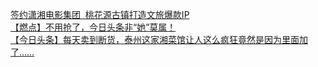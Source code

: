   
[签约潇湘电影集团  桃花源古镇打造文旅爆款IP](http://www.dianyue.me/archives/031/lzev8e0t1ocg6c3w/)  
[【燃点】不用抢了，今日头条非“她”莫属！](http://www.dianyue.me/archives/755/i0seyo5a87p77wnb/)  
[【今日头条】每天卖到断货，泰州这家湘菜馆让人这么疯狂竟然是因为里面加了……](http://www.dianyue.me/archives/418/7d6b8qxphulq2lue/)